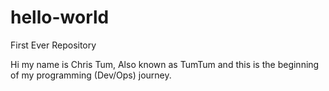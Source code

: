 # hello-world
First Ever Repository

Hi my name is Chris Tum, Also known as TumTum and this is the beginning of my programming (Dev/Ops) journey.  
